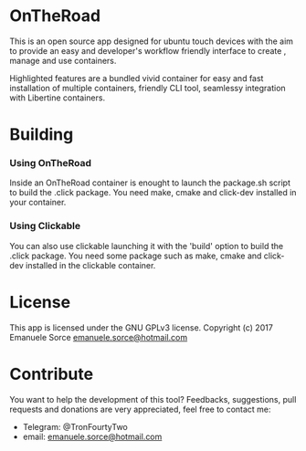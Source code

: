 # OnTheRoad

This is an open source app designed for ubuntu touch devices with the aim to provide an easy and developer's workflow friendly interface to create , manage and use containers.

Highlighted features are a bundled vivid container for easy and fast installation of multiple containers, friendly CLI tool, seamlessy integration with Libertine containers.

# Building

### Using OnTheRoad

Inside an OnTheRoad container is enought to launch the package.sh script to build the .click package. You need make, cmake and click-dev installed in your container.

### Using Clickable

You can also use clickable launching it with the 'build' option to build the .click package. You need some package such as make, cmake and click-dev installed in the clickable container.


# License

This app is licensed under the GNU GPLv3 license. Copyright (c) 2017 Emanuele Sorce emanuele.sorce@hotmail.com

# Contribute

You want to help the development of this tool? Feedbacks, suggestions, pull requests and donations are very appreciated, feel free to contact me:
- Telegram: @TronFourtyTwo
- email: emanuele.sorce@hotmail.com
